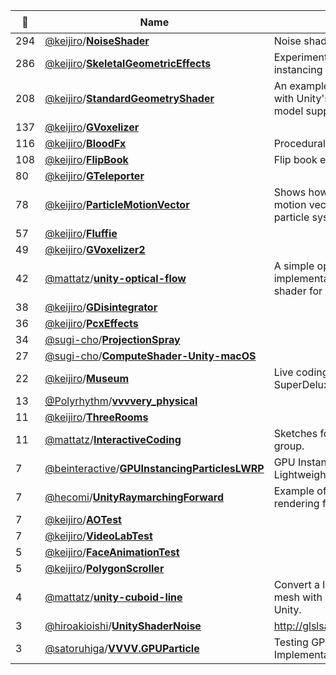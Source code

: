 |:star2: | Name | Description | 🌍|
|---|---|---|---|
|294|[@keijiro](https://github.com/keijiro)/[**NoiseShader**](https://github.com/keijiro/NoiseShader)|Noise shader library for Unity||
|286|[@keijiro](https://github.com/keijiro)/[**SkeletalGeometricEffects**](https://github.com/keijiro/SkeletalGeometricEffects)|Experiments on geometry shader instancing with skeletal animations||
|208|[@keijiro](https://github.com/keijiro)/[**StandardGeometryShader**](https://github.com/keijiro/StandardGeometryShader)|An example of a geometry shader with Unity's standard lighting model support.||
|137|[@keijiro](https://github.com/keijiro)/[**GVoxelizer**](https://github.com/keijiro/GVoxelizer)|||
|116|[@keijiro](https://github.com/keijiro)/[**BloodFx**](https://github.com/keijiro/BloodFx)|Procedural blood stain shader||
|108|[@keijiro](https://github.com/keijiro)/[**FlipBook**](https://github.com/keijiro/FlipBook)|Flip book effect example for Unity||
|80|[@keijiro](https://github.com/keijiro)/[**GTeleporter**](https://github.com/keijiro/GTeleporter)|||
|78|[@keijiro](https://github.com/keijiro)/[**ParticleMotionVector**](https://github.com/keijiro/ParticleMotionVector)|Shows how to support rendering motion vectors within the standard particle system of Unity.||
|57|[@keijiro](https://github.com/keijiro)/[**Fluffie**](https://github.com/keijiro/Fluffie)|||
|49|[@keijiro](https://github.com/keijiro)/[**GVoxelizer2**](https://github.com/keijiro/GVoxelizer2)|||
|42|[@mattatz](https://github.com/mattatz)/[**unity-optical-flow**](https://github.com/mattatz/unity-optical-flow)|A simple optical flow implementation by fragment shader for Unity.||
|38|[@keijiro](https://github.com/keijiro)/[**GDisintegrator**](https://github.com/keijiro/GDisintegrator)|||
|36|[@keijiro](https://github.com/keijiro)/[**PcxEffects**](https://github.com/keijiro/PcxEffects)|||
|34|[@sugi-cho](https://github.com/sugi-cho)/[**ProjectionSpray**](https://github.com/sugi-cho/ProjectionSpray)|||
|27|[@sugi-cho](https://github.com/sugi-cho)/[**ComputeShader-Unity-macOS**](https://github.com/sugi-cho/ComputeShader-Unity-macOS)|||
|22|[@keijiro](https://github.com/keijiro)/[**Museum**](https://github.com/keijiro/Museum)|Live coding rig for Channel 18 at SuperDeluxe||
|13|[@Polyrhythm](https://github.com/Polyrhythm)/[**vvvvery_physical**](https://github.com/Polyrhythm/vvvvery_physical)|||
|11|[@keijiro](https://github.com/keijiro)/[**ThreeRooms**](https://github.com/keijiro/ThreeRooms)|||
|11|[@mattatz](https://github.com/mattatz)/[**InteractiveCoding**](https://github.com/mattatz/InteractiveCoding)|Sketches for interactive coding group.||
|7|[@beinteractive](https://github.com/beinteractive)/[**GPUInstancingParticlesLWRP**](https://github.com/beinteractive/GPUInstancingParticlesLWRP)|GPU Instancing Particle Shader in Lightweight Render Pipeline||
|7|[@hecomi](https://github.com/hecomi)/[**UnityRaymarchingForward**](https://github.com/hecomi/UnityRaymarchingForward)|Example of raymarching in forward rendering for Unity|[:arrow_upper_right:](http://tips.hecomi.com/entry/2018/12/31/211448)|
|7|[@keijiro](https://github.com/keijiro)/[**AOTest**](https://github.com/keijiro/AOTest)|||
|7|[@keijiro](https://github.com/keijiro)/[**VideoLabTest**](https://github.com/keijiro/VideoLabTest)|||
|5|[@keijiro](https://github.com/keijiro)/[**FaceAnimationTest**](https://github.com/keijiro/FaceAnimationTest)|||
|5|[@keijiro](https://github.com/keijiro)/[**PolygonScroller**](https://github.com/keijiro/PolygonScroller)|||
|4|[@mattatz](https://github.com/mattatz)/[**unity-cuboid-line**](https://github.com/mattatz/unity-cuboid-line)|Convert a line topology to a cuboid mesh with Geometry shader for Unity.||
|3|[@hiroakioishi](https://github.com/hiroakioishi)/[**UnityShaderNoise**](https://github.com/hiroakioishi/UnityShaderNoise)|http://glslsandbox.com/e#20793.0||
|3|[@satoruhiga](https://github.com/satoruhiga)/[**VVVV.GPUParticle**](https://github.com/satoruhiga/VVVV.GPUParticle)|Testing GPU Particle Implementation||

